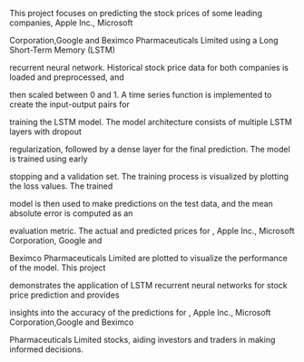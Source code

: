 This project focuses on predicting the stock prices of some leading companies, Apple Inc., Microsoft

Corporation,Google and Beximco Pharmaceuticals Limited using a Long Short-Term Memory (LSTM) 

recurrent neural network. Historical stock price data for both companies is loaded and preprocessed, and 

then scaled between 0 and 1. A time series function is implemented to create the input-output pairs for 

training the LSTM model. The model architecture consists of multiple LSTM layers with dropout 

regularization, followed by a dense layer for the final prediction. The model is trained using early 

stopping and a validation set. The training process is visualized by plotting the loss values. The trained 

model is then used to make predictions on the test data, and the mean absolute error is computed as an 

evaluation metric. The actual and predicted prices for , Apple Inc., Microsoft Corporation, Google and 

Beximco Pharmaceuticals Limited are plotted to visualize the performance of the model. This project 

demonstrates the application of LSTM recurrent neural networks for stock price prediction and provides 

insights into the accuracy of the predictions for , Apple Inc., Microsoft Corporation,Google and Beximco 

Pharmaceuticals Limited stocks, aiding investors and traders in making informed decisions.
